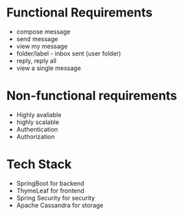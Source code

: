 # Functional Requirements
- compose message
- send message
- view my message
- folder/label - inbox
                  sent
                   (user folder)
- reply, reply all
- view a single message



# Non-functional requirements
- Highly avaliable
- highly scalable
- Authentication
- Authorization

# Tech Stack
- SpringBoot for backend
- ThymeLeaf for frontend
- Spring Security for security
- Apache Cassandra for storage